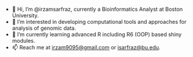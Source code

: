 - 👋 Hi, I’m @irzamsarfraz, currently a Bioinformatics Analyst at Boston University.
- 👀 I’m interested in developing computational tools and approaches for analysis of genomic data.
- 🌱 I’m currently learning advanced R including R6 (OOP) based shiny modules.
- 📫 Reach me at irzam9095@gmail.com or isarfraz@bu.edu.

<!---
irzamsarfraz/irzamsarfraz is a ✨ special ✨ repository because its `README.md` (this file) appears on your GitHub profile.
You can click the Preview link to take a look at your changes.
--->
